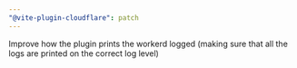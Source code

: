 ```yaml
---
"@vite-plugin-cloudflare": patch
---
```


Improve how the plugin prints the workerd logged (making sure that all the logs are printed on the correct log level)
